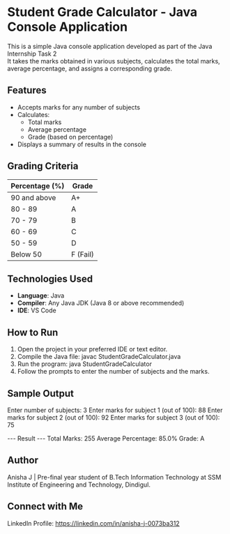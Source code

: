 # Student Grade Calculator - Java Console Application

This is a simple Java console application developed as part of the Java Internship Task 2  
It takes the marks obtained in various subjects, calculates the total marks, average percentage, and assigns a corresponding grade.



## Features

- Accepts marks for any number of subjects
- Calculates:
  - Total marks
  - Average percentage
  - Grade (based on percentage)
- Displays a summary of results in the console



## Grading Criteria

| Percentage (%) | Grade     |
|----------------|-----------|
| 90 and above   | A+        |
| 80 - 89        | A         |
| 70 - 79        | B         |
| 60 - 69        | C         |
| 50 - 59        | D         |
| Below 50       | F (Fail)  |



## Technologies Used

- **Language**: Java  
- **Compiler**: Any Java JDK (Java 8 or above recommended)  
- **IDE**: VS Code 



## How to Run

1. Open the project in your preferred IDE or text editor.
2. Compile the Java file:
   javac StudentGradeCalculator.java
3. Run the program:
   java StudentGradeCalculator
4. Follow the prompts to enter the number of subjects and the marks.

## Sample Output

Enter number of subjects: 3
Enter marks for subject 1 (out of 100): 88
Enter marks for subject 2 (out of 100): 92
Enter marks for subject 3 (out of 100): 75

--- Result ---
Total Marks: 255
Average Percentage: 85.0%
Grade: A

## Author
Anisha J | Pre-final year student of B.Tech Information Technology at SSM Institute of Engineering and Technology, Dindigul.

## Connect with Me
LinkedIn Profile: https://linkedin.com/in/anisha-j-0073ba312

